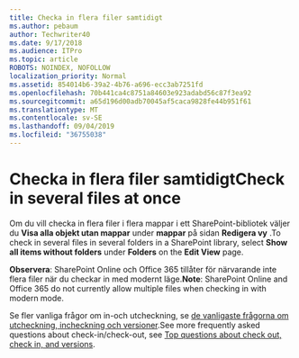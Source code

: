 ```yaml
---
title: Checka in flera filer samtidigt
ms.author: pebaum
author: Techwriter40
ms.date: 9/17/2018
ms.audience: ITPro
ms.topic: article
ROBOTS: NOINDEX, NOFOLLOW
localization_priority: Normal
ms.assetid: 854014b6-39a2-4b76-a696-ecc3ab7251fd
ms.openlocfilehash: 70b441ca4c8751a84603e923adabd56c87f3ea92
ms.sourcegitcommit: a65d196d00adb70045af5caca9828fe44b951f61
ms.translationtype: MT
ms.contentlocale: sv-SE
ms.lasthandoff: 09/04/2019
ms.locfileid: "36755038"
---
```

# <a name="check-in-several-files-at-once"></a><span data-ttu-id="1dd81-102">Checka in flera filer samtidigt</span><span class="sxs-lookup"><span data-stu-id="1dd81-102">Check in several files at once</span></span>

<span data-ttu-id="1dd81-103">Om du vill checka in flera filer i flera mappar i ett SharePoint-bibliotek väljer du **Visa alla objekt utan mappar** under **mappar** på sidan **Redigera vy** .</span><span class="sxs-lookup"><span data-stu-id="1dd81-103">To check in several files in several folders in a SharePoint library, select **Show all items without folders** under **Folders** on the **Edit View** page.</span></span> 
  
 <span data-ttu-id="1dd81-104">**Observera**: SharePoint Online och Office 365 tillåter för närvarande inte flera filer när du checkar in med modernt läge.</span><span class="sxs-lookup"><span data-stu-id="1dd81-104">**Note**: SharePoint Online and Office 365 do not currently allow multiple files when checking in with modern mode.</span></span> 
  
<span data-ttu-id="1dd81-105">Se fler vanliga frågor om in-och utcheckning, se [de vanligaste frågorna om utcheckning, incheckning och versioner](https://go.microsoft.com/fwlink/?linkid=2018786).</span><span class="sxs-lookup"><span data-stu-id="1dd81-105">See more frequently asked questions about check-in/check-out, see [Top questions about check out, check in, and versions](https://go.microsoft.com/fwlink/?linkid=2018786).</span></span>
  

